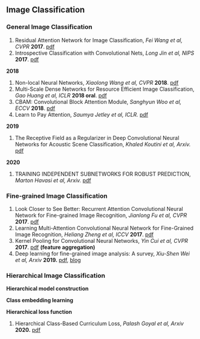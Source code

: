 ## Image Classification

### General Image Classification
1. Residual Attention Network for Image Classification, *Fei Wang et al, CVPR* **2017**. [pdf](https://arxiv.org/pdf/1704.06904.pdf)
1. Introspective Classification with Convolutional Nets, *Long Jin et al, NIPS* **2017**. [pdf](https://papers.nips.cc/paper/6684-introspective-classification-with-convolutional-nets.pdf)

**2018**
1. Non-local Neural Networks, *Xiaolong Wang et al, CVPR* **2018**. [pdf](https://arxiv.org/pdf/1711.07971.pdf)
1. Multi-Scale Dense Networks for Resource Efficient Image Classification, *Gao Huang et al, ICLR* **2018 oral**. [pdf](https://arxiv.org/pdf/1703.09844.pdf)
1. CBAM: Convolutional Block Attention Module, *Sanghyun Woo et al, ECCV* **2018**. [pdf](https://arxiv.org/abs/1807.06521)
1. Learn to Pay Attention, *Saumya Jetley et al, ICLR.* [pdf](https://openreview.net/pdf?id=HyzbhfWRW)

**2019**
1. The Receptive Field as a Regularizer in Deep Convolutional Neural Networks for Acoustic Scene Classification, *Khaled Koutini et al, Arxiv.* [pdf](https://arxiv.org/pdf/1907.01803v1.pdf)

**2020**
1. TRAINING INDEPENDENT SUBNETWORKS FOR ROBUST PREDICTION, *Marton Havasi et al, Arxiv.* [pdf](https://arxiv.org/pdf/2010.06610.pdf)

### Fine-grained Image Classification
1. Look Closer to See Better: Recurrent Attention Convolutional Neural Network for Fine-grained Image Recognition, *Jianlong Fu et al, CVPR* **2017**. [pdf](http://openaccess.thecvf.com/content_cvpr_2017/papers/Fu_Look_Closer_to_CVPR_2017_paper.pdf)
1. Learning Multi-Attention Convolutional Neural Network for Fine-Grained Image Recognition, *Heliang Zheng et al, ICCV* **2017**. [pdf](http://openaccess.thecvf.com/content_ICCV_2017/papers/Zheng_Learning_Multi-Attention_Convolutional_ICCV_2017_paper.pdf)
1. Kernel Pooling for Convolutional Neural Networks, *Yin Cui et al, CVPR* **2017**. [pdf](https://vision.cornell.edu/se3/wp-content/uploads/2017/04/cui2017cvpr.pdf) **(feature aggregation)**
1. Deep learning for fine-grained image analysis: A survey, *Xiu-Shen Wei et al, Arxiv* **2019.** [pdf](https://arxiv.org/pdf/1907.03069.pdf), [blog](http://www.weixiushen.com/project/Awesome_FGIA/Awesome_FGIA.html)

### Hierarchical Image Classification
**Hierarchical model construction**

**Class embedding learning**

**Hierarchical loss function**

1. Hierarchical Class-Based Curriculum Loss, *Palash Goyal et al, Arxiv* **2020.** [pdf](https://arxiv.org/pdf/2006.03629.pdf)
